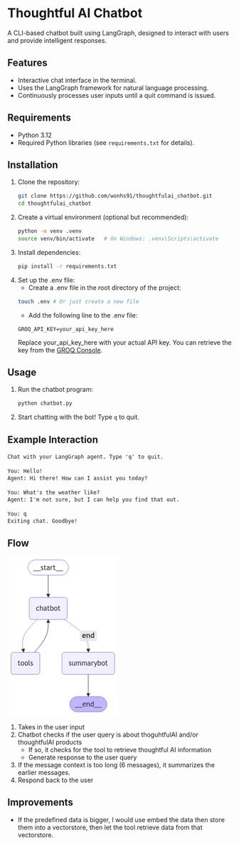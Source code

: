 # Thoughtful AI Chatbot

A CLI-based chatbot built using LangGraph, designed to interact with users and provide intelligent responses.

## Features

- Interactive chat interface in the terminal.
- Uses the LangGraph framework for natural language processing.
- Continuously processes user inputs until a quit command is issued.

## Requirements

- Python 3.12
- Required Python libraries (see `requirements.txt` for details).

## Installation

1. Clone the repository:
    ```bash
    git clone https://github.com/wonhs91/thoughtfulai_chatbot.git
    cd thoughtfulai_chatbot
    ```
2. Create a virtual environment (optional but recommended):
    ```bash
    python -m venv .venv
    source venv/bin/activate   # On Windows: .venv\Scripts\activate
    ```
3. Install dependencies:
    ```bash
    pip install -r requirements.txt
    ```
4. Set up the .env file:
    - Create a .env file in the root directory of the project:
    ```bash
    touch .env # Or just create a new file
    ```
    - Add the following line to the .env file:
    ```env
    GROQ_API_KEY=your_api_key_here
    ```
    Replace your_api_key_here with your actual API key. You can retrieve the key from the [GROQ Console](https://console.groq.com/keys).

## Usage
1. Run the chatbot program:
    ```bash
    python chatbot.py
2. Start chatting with the bot! Type `q` to quit.

## Example Interaction
```
Chat with your LangGraph agent. Type 'q' to quit.

You: Hello!
Agent: Hi there! How can I assist you today?

You: What's the weather like?
Agent: I'm not sure, but I can help you find that out.

You: q
Exiting chat. Goodbye!
```

## Flow
![alt text](image.png)
1. Takes in the user input
2. Chatbot checks if the user query is about thoguhtfulAI and/or thoughtfulAI products
   - If so, it checks for the tool to retrieve thoughtful AI information
   - Generate response to the user query
3. If the message context is too long (6 messages), it summarizes the earlier messages.
4. Respond back to the user

## Improvements
- If the predefined data is bigger, I would use embed the data then store them into a vectorstore, then let the tool retrieve data from that vectorstore.
